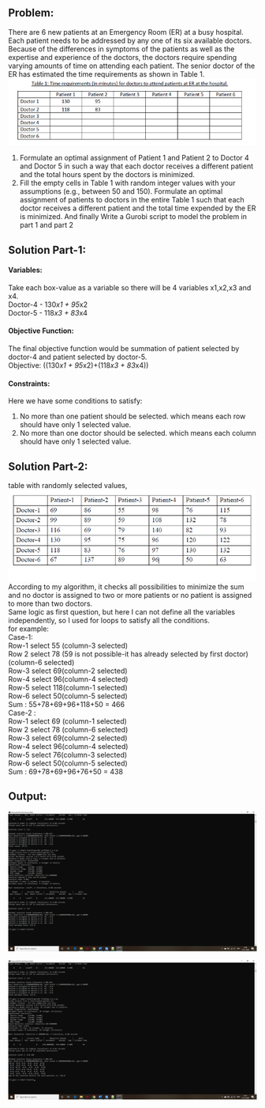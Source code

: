 ## Problem:
There are 6 new patients at an Emergency Room (ER) at a busy hospital. Each patient needs to be addressed by any one of its six available doctors. 
Because of the differences in symptoms of the patients as well as the expertise and experience of the doctors, the doctors require spending varying amounts of 
time on attending each patient. The senior doctor of the ER has estimated the time requirements as shown in Table 1.</br>
![alt text](https://github.com/BirvaPatel/ML/blob/main/Assignment-1/Table.PNG)
1. Formulate an optimal assignment of Patient 1 and Patient 2 to Doctor 4 and Doctor 5 in such a way that each doctor receives a different patient and the total hours spent 
by the doctors is minimized.
2. Fill the empty cells in Table 1 with random integer values with your assumptions (e.g., between 50 and 150). Formulate an optimal assignment of patients to 
doctors in the entire Table 1 such that each doctor receives a different patient and the total time expended by the ER is minimized.
And finally Write a Gurobi script to model the problem in part 1 and part 2

## Solution Part-1:
#### Variables:
Take each box-value as a variable so there will be 4 variables x1,x2,x3 and x4.</br>
Doctor-4 - 130*x1 + 95*x2</br>
Doctor-5 - 118*x3 + 83*x4
#### Objective Function:
The final objective function would be summation of patient selected by doctor-4 and patient selected by doctor-5.</br>
Objective: ((130*x1 + 95*x2)+(118*x3 + 83*x4))
#### Constraints:
Here we have some conditions to satisfy:
1. No more than one patient should be selected. which means each row should have only 1 selected value.
2. No more than one doctor should be selected. which means each column should have only 1 selected value.
## Solution Part-2:
table with randomly selected values,</br>
![alt text](https://github.com/BirvaPatel/ML/blob/main/Assignment-1/Selectedtable.PNG)</br>
According to my algorithm, it checks all possibilities to minimize the sum and no doctor is assigned to two or more patients or no patient is assigned to more than two doctors.</br>
Same logic as first question, but here I can not define all the variables independently, so I used for loops to satisfy all the conditions.</br>
for example:</br>
Case-1:</br>
Row-1 select 55 (column-3 selected)</br>
Row 2 select 78 (59 is not possible-it has already selected by first doctor) (column-6 selected)</br>
Row-3 select 69(column-2 selected)</br>
Row-4 select 96(column-4 selected)</br>
Row-5 select 118(column-1 selected)</br>
Row-6 select 50(column-5 selected)</br>
Sum : 55+78+69+96+118+50 = 466</br>
Case-2 :</br>
Row-1 select 69 (column-1 selected)</br>
Row 2 select 78 (column-6 selected)</br>
Row-3 select 69(column-2 selected)</br>
Row-4 select 96(column-4 selected)</br>
Row-5 select 76(column-3 selected)</br>
Row-6 select 50(column-5 selected)</br>
Sum : 69+78+69+96+76+50 = 438</br>

## Output:
![alt text](https://github.com/BirvaPatel/ML/blob/main/Assignment-1/Output-problem-1.png)

![alt text](https://github.com/BirvaPatel/ML/blob/main/Assignment-1/Output-problem-2.png)
